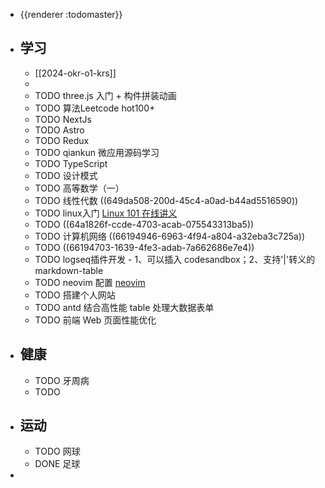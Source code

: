 - {{renderer :todomaster}}
- ## 学习
	- [[2024-okr-o1-krs]]
	-
	- TODO three.js 入门 + 构件拼装动画
	- TODO 算法Leetcode hot100+
	- TODO NextJs
	- TODO Astro
	- TODO Redux
	- TODO qiankun 微应用源码学习
	- TODO TypeScript
	- TODO 设计模式
	- TODO 高等数学（一）
	- TODO 线性代数 ((649da508-200d-45c4-a0ad-b44ad5516590))
	- TODO linux入门 [Linux 101 在线讲义](https://101.lug.ustc.edu.cn/)
	- TODO ((64a1826f-ccde-4703-acab-075543313ba5))
	- TODO 计算机网络 ((66194946-6963-4f94-a804-a32eba3c725a))
	- TODO ((66194703-1639-4fe3-adab-7a662686e7e4))
	- TODO  logseq插件开发 - 1、可以插入 codesandbox；2、支持'|'转义的markdown-table
	- TODO neovim 配置 [neovim](https://www.devas.life/effective-neovim-setup-for-web-development-towards-2024/)
	- TODO 搭建个人网站
	- TODO antd 结合高性能 table 处理大数据表单
	- TODO 前端 Web 页面性能优化
- ## 健康
	- TODO 牙周病
	- TODO
- ## 运动
	- TODO 网球
	- DONE 足球
-